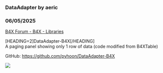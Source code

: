 ###  DataAdapter by aeric
### 06/05/2025
[B4X Forum - B4X - Libraries](https://www.b4x.com/android/forum/threads/167309/)

[HEADING=2]DataAdapter-B4X[/HEADING]  
A paging panel showing only 1 row of data (code modified from B4XTable)  
  
GitHub: <https://github.com/pyhoon/DataAdapter-B4X>  
  
![](https://www.b4x.com/android/forum/attachments/164591)